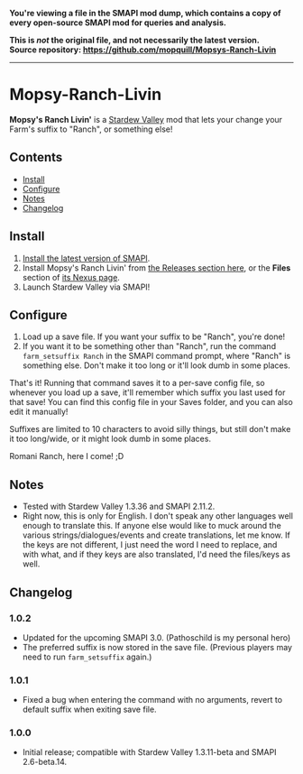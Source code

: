 **You're viewing a file in the SMAPI mod dump, which contains a copy of every open-source SMAPI mod
for queries and analysis.**

**This is _not_ the original file, and not necessarily the latest version.**  
**Source repository: https://github.com/mopquill/Mopsys-Ranch-Livin**

----

# Mopsy-Ranch-Livin
**Mopsy's Ranch Livin'** is a [Stardew Valley](http://stardewvalley.net/) mod that lets your change your Farm's suffix to "Ranch", or something else!

## Contents
* [Install](#install)
* [Configure](#configure)
* [Notes](#notes)
* [Changelog](#changelog)

## Install
1. [Install the latest version of SMAPI](https://smapi.io).
2. Install Mopsy's Ranch Livin' from [the Releases section here](https://github.com/mopquill/Mopsys-Ranch-Livin/releases), or the **Files** section of [its Nexus page](https://www.nexusmods.com/stardewvalley/mods/2200).
3. Launch Stardew Valley via SMAPI!

## Configure
1. Load up a save file. If you want your suffix to be "Ranch", you're done!
2. If you want it to be something other than "Ranch", run the command `farm_setsuffix Ranch` in the SMAPI command prompt, where "Ranch" is something else. Don't make it too long or it'll look dumb in some places.

That's it! Running that command saves it to a per-save config file, so whenever you load up a save, it'll remember which suffix you last used for that save! You can find this config file in your Saves folder, and you can also edit it manually!

Suffixes are limited to 10 characters to avoid silly things, but still don't make it too long/wide, or it might look dumb in some places.
 
Romani Ranch, here I come! ;D

## Notes
* Tested with Stardew Valley 1.3.36 and SMAPI 2.11.2.
* Right now, this is only for English. I don't speak any other languages well enough to translate this. If anyone else would like to muck around the various strings/dialogues/events and create translations, let me know. If the keys are not different, I just need the word I need to replace, and with what, and if they keys are also translated, I'd need the files/keys as well.

## Changelog
### 1.0.2
* Updated for the upcoming SMAPI 3.0. (Pathoschild is my personal hero)
* The preferred suffix is now stored in the save file. (Previous players may need to run `farm_setsuffix` again.)

### 1.0.1
* Fixed a bug when entering the command with no arguments, revert to default suffix when exiting save file.

### 1.0.0
* Initial release; compatible with Stardew Valley 1.3.11-beta and SMAPI 2.6-beta.14.
